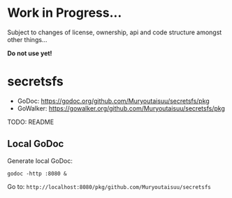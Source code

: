 # Work in Progress...

Subject to changes of license, ownership, api and code structure amongst other things...

**Do not use yet!**

# secretsfs

* GoDoc: https://godoc.org/github.com/Muryoutaisuu/secretsfs/pkg
* GoWalker: https://gowalker.org/github.com/Muryoutaisuu/secretsfs/pkg

TODO: README

## Local GoDoc

Generate local GoDoc:

```
godoc -http :8080 &
```

Go to: `http://localhost:8080/pkg/github.com/Muryoutaisuu/secretsfs`
